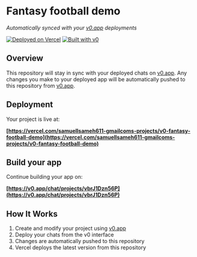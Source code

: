 # Fantasy football demo

*Automatically synced with your [v0.app](https://v0.app) deployments*

[![Deployed on Vercel](https://img.shields.io/badge/Deployed%20on-Vercel-black?style=for-the-badge&logo=vercel)](https://vercel.com/samuellsameh611-gmailcoms-projects/v0-fantasy-football-demo)
[![Built with v0](https://img.shields.io/badge/Built%20with-v0.app-black?style=for-the-badge)](https://v0.app/chat/projects/vbrJ1Dzn56P)

## Overview

This repository will stay in sync with your deployed chats on [v0.app](https://v0.app).
Any changes you make to your deployed app will be automatically pushed to this repository from [v0.app](https://v0.app).

## Deployment

Your project is live at:

**[https://vercel.com/samuellsameh611-gmailcoms-projects/v0-fantasy-football-demo](https://vercel.com/samuellsameh611-gmailcoms-projects/v0-fantasy-football-demo)**

## Build your app

Continue building your app on:

**[https://v0.app/chat/projects/vbrJ1Dzn56P](https://v0.app/chat/projects/vbrJ1Dzn56P)**

## How It Works

1. Create and modify your project using [v0.app](https://v0.app)
2. Deploy your chats from the v0 interface
3. Changes are automatically pushed to this repository
4. Vercel deploys the latest version from this repository